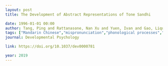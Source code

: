 ```yaml
---
layout: post
title: The Development of Abstract Representations of Tone Sandhi

date: 1996-01-01 00:00
author: Tang, Ping and Rattanasone, Nan Xu and Yuen, Ivan and Gao, Liqun and Demuth, Katherine
tags: ["Mandarin Chinese","mispronunciation","phonological processes","phonological representation","tone sandhi"]
journal: Developmental Psychology

link: https://doi.org/10.1037/dev0000781

year: 2019
---
```



